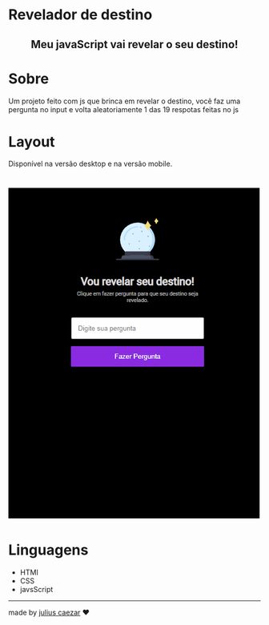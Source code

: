 # Revelador de destino 


<h2 align="center"> Meu javaScript vai revelar o seu destino! </h2>

# Sobre

<p> Um projeto feito com js que brinca em revelar o destino, você faz uma pergunta no input e volta aleatoriamente  1 das 19 respotas feitas no js   </p>

# Layout 
<p>  Disponível na versão desktop e na versão mobile.</p>

<h1> <img src="./assets/Animação.gif"/> </h1>

# Linguagens 

- HTMl <br>
- CSS <br>
- javsScript
<hr>

made by <a href="https://www.instagram.com/julius__caezar/">julius caezar</a>  ❤️ 